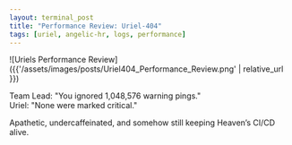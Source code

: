 ```yaml
---
layout: terminal_post
title: "Performance Review: Uriel-404"
tags: [uriel, angelic-hr, logs, performance]
---
```

![Uriels Performance Review]({{'/assets/images/posts/Uriel404_Performance_Review.png' | relative_url }})

Team Lead: "You ignored 1,048,576 warning pings."  
Uriel: "None were marked critical."

Apathetic, undercaffeinated, and somehow still keeping Heaven’s CI/CD alive.